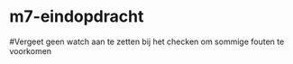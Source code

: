 # m7-eindopdracht

#Vergeet geen watch aan te zetten bij het checken om sommige fouten te voorkomen
